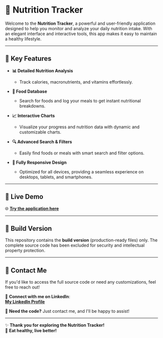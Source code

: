 # 🍎 Nutrition Tracker  

Welcome to the **Nutrition Tracker**, a powerful and user-friendly application designed to help you monitor and analyze your daily nutrition intake. With an elegant interface and interactive tools, this app makes it easy to maintain a healthy lifestyle.  

---

## 🔑 Key Features  

- **📊 Detailed Nutrition Analysis**  
  - Track calories, macronutrients, and vitamins effortlessly.  

- **🍴 Food Database**  
  - Search for foods and log your meals to get instant nutritional breakdowns.  

- **📈 Interactive Charts**  
  - Visualize your progress and nutrition data with dynamic and customizable charts.  

- **🔍 Advanced Search & Filters**  
  - Easily find foods or meals with smart search and filter options.  

- **📱 Fully Responsive Design**  
  - Optimized for all devices, providing a seamless experience on desktops, tablets, and smartphones.  

---

## 🚀 Live Demo  

🌐 **[Try the application here](https://mahmoudnazmy.github.io/nutrition-tracker-dist/)**  

---

## 📂 Build Version  

This repository contains the **build version** (production-ready files) only. The complete source code has been excluded for security and intellectual property protection.  

---

## 🤝 Contact Me  

If you'd like to access the full source code or need any customizations, feel free to reach out!  

🔗 **Connect with me on LinkedIn**:  
[**My LinkedIn Profile**](https://www.linkedin.com/in/mahmoud-n/)  

📧 **Need the code?** Just contact me, and I'll be happy to assist!  

---

✨ **Thank you for exploring the Nutrition Tracker!**  
🥗 **Eat healthy, live better!**  
